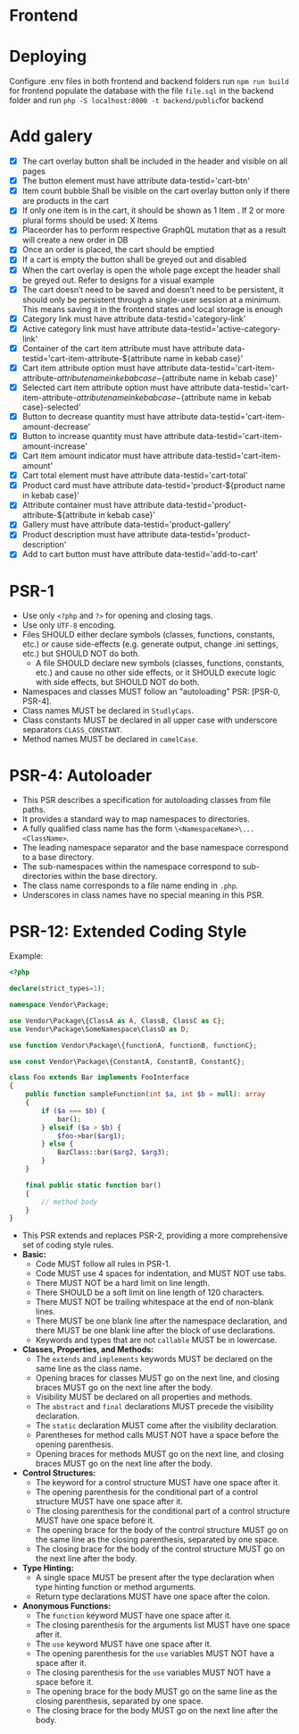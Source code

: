 # Frontend

# Deploying

Configure .env files in both frontend and backend folders
run `npm run build` for frontend
populate the database with the file `file.sql` in the backend folder
and run `php -S localhost:8000 -t backend/public`for backend

# Add galery

* [x] The cart overlay button shall be included in the header and visible on all pages
* [x] The button element must have attribute data-testid='cart-btn'
* [x] Item count bubble Shall be visible on the cart overlay button only if there are products in the cart
* [x] If only one item is in the cart, it should be shown as 1 Item . If 2 or more plural forms should be used: X Items
* [x] Placeorder has to perform respective GraphQL mutation that as a result will create a new order in DB
* [x] Once an order is placed, the cart should be emptied
* [x] If a cart is empty the button shall be greyed out and disabled
* [x] When the cart overlay is open the whole page except the header shall be greyed out. Refer to designs for a visual example
* [x] The cart doesn’t need to be saved and doesn’t need to be persistent, it should only be persistent through a single-user session at a minimum. This means saving it in the frontend states and local storage is enough
* [x] Category link must have attribute data-testid='category-link'
* [x] Active category link must have attribute data-testid='active-category-link'
* [x] Container of the cart item attribute must have attribute data-testid='cart-item-attribute-${attribute name in kebab case}'
* [x] Cart item attribute option must have attribute data-testid='cart-item-attribute-${attribute name in kebab case}-${attribute name in kebab case}'
* [x] Selected cart item attribute option must have attribute data-testid='cart-item-attribute-${attribute name in kebab case}-${attribute name in kebab case}-selected'
* [x] Button to decrease quantity must have attribute data-testid='cart-item-amount-decrease'
* [x] Button to increase quantity must have attribute data-testid='cart-item-amount-increase'
* [x] Cart item amount indicator must have attribute data-testid='cart-item-amount'
* [x] Cart total element must have attribute data-testid='cart-total'
* [x] Product card must have attribute data-testid='product-${product name in kebab case}'
* [x] Attribute container must have attribute data-testid='product-attribute-${attribute in kebab case}'
* [x] Gallery must have attribute data-testid='product-gallery'
* [x] Product description must have attribute data-testid='product-description'
* [x] Add to cart button must have attribute data-testid='add-to-cart'

# PSR-1

* Use only `<?php` and `?>` for opening and closing tags.
* Use only `UTF-8` encoding.
* Files SHOULD either declare symbols (classes, functions, constants, etc.) or cause side-effects (e.g. generate output, change .ini settings, etc.) but SHOULD NOT do both.
  * A file SHOULD declare new symbols (classes, functions, constants, etc.) and cause no other side effects, or it SHOULD execute logic with side effects, but SHOULD NOT do both.
* Namespaces and classes MUST follow an "autoloading" PSR: [PSR-0, PSR-4].
* Class names MUST be declared in `StudlyCaps`.
* Class constants MUST be declared in all upper case with underscore separators `CLASS_CONSTANT`.
* Method names MUST be declared in `camelCase`.

# PSR-4: Autoloader

* This PSR describes a specification for autoloading classes from file paths.
* It provides a standard way to map namespaces to directories.
* A fully qualified class name has the form `\<NamespaceName>\...<ClassName>`.
* The leading namespace separator and the base namespace correspond to a base directory.
* The sub-namespaces within the namespace correspond to sub-directories within the base directory.
* The class name corresponds to a file name ending in `.php`.
* Underscores in class names have no special meaning in this PSR.

# PSR-12: Extended Coding Style

Example:

```php
<?php

declare(strict_types=1);

namespace Vendor\Package;

use Vendor\Package\{ClassA as A, ClassB, ClassC as C};
use Vendor\Package\SomeNamespace\ClassD as D;

use function Vendor\Package\{functionA, functionB, functionC};

use const Vendor\Package\{ConstantA, ConstantB, ConstantC};

class Foo extends Bar implements FooInterface
{
    public function sampleFunction(int $a, int $b = null): array
    {
        if ($a === $b) {
            bar();
        } elseif ($a > $b) {
            $foo->bar($arg1);
        } else {
            BazClass::bar($arg2, $arg3);
        }
    }

    final public static function bar()
    {
        // method body
    }
}
```

* This PSR extends and replaces PSR-2, providing a more comprehensive set of coding style rules.
* **Basic:**
  * Code MUST follow all rules in PSR-1.
  * Code MUST use 4 spaces for indentation, and MUST NOT use tabs.
  * There MUST NOT be a hard limit on line length.
  * There SHOULD be a soft limit on line length of 120 characters.
  * There MUST NOT be trailing whitespace at the end of non-blank lines.
  * There MUST be one blank line after the namespace declaration, and there MUST be one blank line after the block of use declarations.
  * Keywords and types that are not `callable` MUST be in lowercase.
* **Classes, Properties, and Methods:**
  * The `extends` and `implements` keywords MUST be declared on the same line as the class name.
  * Opening braces for classes MUST go on the next line, and closing braces MUST go on the next line after the body.
  * Visibility MUST be declared on all properties and methods.
  * The `abstract` and `final` declarations MUST precede the visibility declaration.
  * The `static` declaration MUST come after the visibility declaration.
  * Parentheses for method calls MUST NOT have a space before the opening parenthesis.
  * Opening braces for methods MUST go on the next line, and closing braces MUST go on the next line after the body.
* **Control Structures:**
  * The keyword for a control structure MUST have one space after it.
  * The opening parenthesis for the conditional part of a control structure MUST have one space after it.
  * The closing parenthesis for the conditional part of a control structure MUST have one space before it.
  * The opening brace for the body of the control structure MUST go on the same line as the closing parenthesis, separated by one space.
  * The closing brace for the body of the control structure MUST go on the next line after the body.
* **Type Hinting:**
  * A single space MUST be present after the type declaration when type hinting function or method arguments.
  * Return type declarations MUST have one space after the colon.
* **Anonymous Functions:**
  * The `function` keyword MUST have one space after it.
  * The closing parenthesis for the arguments list MUST have one space after it.
  * The `use` keyword MUST have one space after it.
  * The opening parenthesis for the `use` variables MUST NOT have a space after it.
  * The closing parenthesis for the `use` variables MUST NOT have a space before it.
  * The opening brace for the body MUST go on the same line as the closing parenthesis, separated by one space.
  * The closing brace for the body MUST go on the next line after the body.
